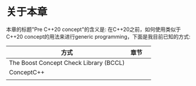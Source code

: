 # 关于本章

本章的标题"Pre C++20 concept"的含义是: 在C++20之前，如何使用类似于C++20 concept的用法来进行generic programming，下面是我目前已知的方式:

| 方式                                   | 章节 |      |
| -------------------------------------- | ---- | ---- |
| The Boost Concept Check Library (BCCL) |      |      |
| ConceptC++                             |      |      |
|                                        |      |      |

